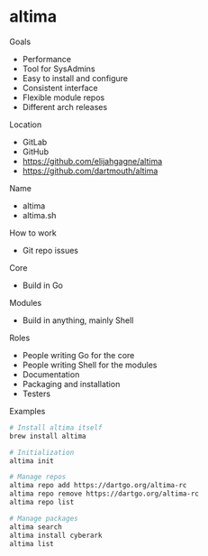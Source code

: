 # altima

Goals
- Performance
- Tool for SysAdmins
- Easy to install and configure
- Consistent interface
- Flexible module repos
- Different arch releases

Location
- GitLab
- GitHub
- https://github.com/elijahgagne/altima
- https://github.com/dartmouth/altima

Name
- altima
- altima.sh

How to work
- Git repo issues

Core
- Build in Go

Modules
- Build in anything, mainly Shell

Roles
- People writing Go for the core
- People writing Shell for the modules
- Documentation
- Packaging and installation
- Testers

Examples

```sh
# Install altima itself
brew install altima

# Initialization
altima init

# Manage repos
altima repo add https://dartgo.org/altima-rc
altima repo remove https://dartgo.org/altima-rc
altima repo list

# Manage packages
altima search
altima install cyberark
altima list
```

